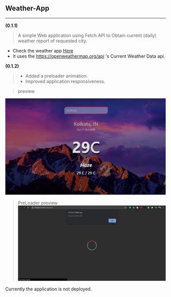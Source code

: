 ## Weather-App

---

**(0.1.1)**

> A simple Web application using Fetch API to Obtain current (daily) weather report of requested city.

* Check the weather app [Here](https://getweatherupdate.netlify.app/ "View Deploy")
* It uses the https://openweathermap.org/api 's Current Weather Data api.

**(0.1.2)**

> - Added a preloader animation.
> - Improved application responsiveness.

> preview

![app-preview](./assets/preview-image.png)

> PreLoader preview
> ![app-preloader](./assets/preview-loaderimage.png)

Currently the application is not deployed.
